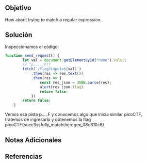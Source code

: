 ## Objetivo
How about trying to match a regular expression.

## Solución
Inspeccionamos el código:
```js
function send_request() {
		let val = document.getElementById("name").value;
		// ^p.....F!?
		fetch(`/flag?input=${val}`)
			.then(res => res.text())
			.then(res => {
				const res_json = JSON.parse(res);
				alert(res_json.flag)
				return false;
			})
		return false;
	}
```

Vemos esa pista p.....F y conocemos algo que inicia similar picoCTF, tratemos de ingresarlo y obtenemos la flag
picoCTF{succ3ssfully_matchtheregex_08c310c6}

## Notas Adicionales


## Referencias
